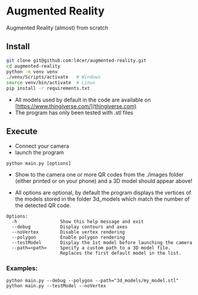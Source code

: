 # Augmented Reality

Augmented Reality (almost) from scratch

## Install

```bash
git clone git@github.com:l4cer/augmented-reality.git
cd augmented-reality
python -m venv venv
./venv/Scripts/activate   # Windows
source venv/bin/activate  # Linux
pip install -r requirements.txt
```

- All models used by default in the code are available on [https://www.thingiverse.com/](thingiverse.com)
- The program has only been tested with .stl files

## Execute

- Connect your camera
- launch the program

```
python main.py [options]
```
- Show to the camera one or more QR codes from the ./images folder (either printed or on your phone) and a 3D model should appear above!

- All options are optional, by default the program displays the vertices of the models stored in the folder 3d_models which match the number of the detected QR code.

```
Options:
  -h                Show this help message and exit
  --debug           Display contours and axes
  --noVertex        Disable vertex rendering
  --polygon         Enable polygon rendering
  --testModel       Display the 1st model before launching the camera
  --path=<path>     Specify a custom path to a 3D model file. 
                    Replaces the first default model in the list.
```

### Examples:

```
python main.py --debug --polygon --path="3d_models/my_model.stl"
python main.py --testModel --noVertex
```